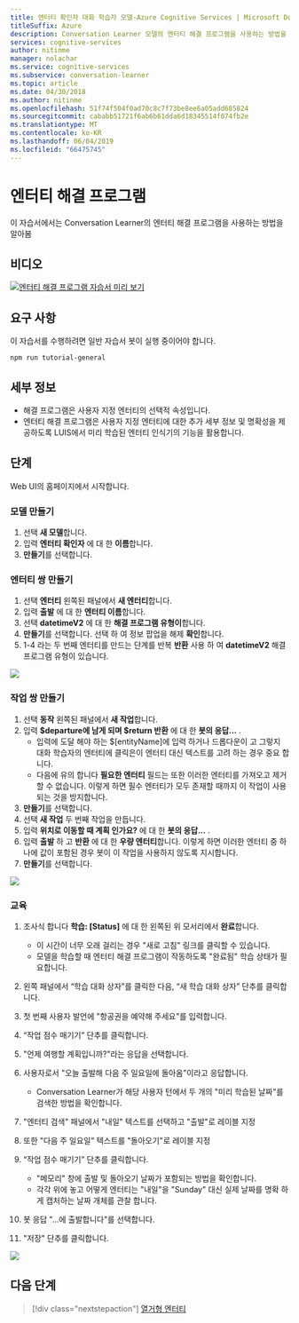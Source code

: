 ```yaml
---
title: 엔터티 확인자 대화 학습자 모델-Azure Cognitive Services | Microsoft Docs
titleSuffix: Azure
description: Conversation Learner 모델의 엔터티 해결 프로그램을 사용하는 방법을 알아봅니다.
services: cognitive-services
author: nitinme
manager: nolachar
ms.service: cognitive-services
ms.subservice: conversation-learner
ms.topic: article
ms.date: 04/30/2018
ms.author: nitinme
ms.openlocfilehash: 51f74f504f0ad70c8c7f73be8ee6a05add685824
ms.sourcegitcommit: cababb51721f6ab6b61dda6d18345514f074fb2e
ms.translationtype: MT
ms.contentlocale: ko-KR
ms.lasthandoff: 06/04/2019
ms.locfileid: "66475745"
---
```

# <a name="entity-resolvers"></a>엔터티 해결 프로그램

이 자습서에서는 Conversation Learner의 엔터티 해결 프로그램을 사용하는 방법을 알아봄

## <a name="video"></a>비디오

[![엔터티 해결 프로그램 자습서 미리 보기](https://aka.ms/cl_Tutorial_v3_EntityResolvers_Preview)](https://aka.ms/cl_Tutorial_v3_EntityResolvers)

## <a name="requirements"></a>요구 사항
이 자습서를 수행하려면 일반 자습서 봇이 실행 중이어야 합니다.

    npm run tutorial-general

## <a name="details"></a>세부 정보

- 해결 프로그램은 사용자 지정 엔터티의 선택적 속성입니다.
- 엔터티 해결 프로그램은 사용자 지정 엔터티에 대한 추가 세부 정보 및 명확성을 제공하도록 LUIS에서 미리 학습된 엔터티 인식기의 기능을 활용합니다.

## <a name="steps"></a>단계

Web UI의 홈페이지에서 시작합니다.

### <a name="create-the-model"></a>모델 만들기

1. 선택 **새 모델**합니다.
2. 입력 **엔터티 확인자** 에 대 한 **이름**합니다.
3. **만들기**를 선택합니다.

### <a name="create-a-pair-of-entities"></a>엔터티 쌍 만들기

1. 선택 **엔터티** 왼쪽된 패널에서 **새 엔터티**합니다.
2. 입력 **출발** 에 대 한 **엔터티 이름**합니다.
3. 선택 **datetimeV2** 에 대 한 **해결 프로그램 유형이**합니다.
4. **만들기**를 선택합니다. 선택 하 여 정보 팝업을 해제 **확인**합니다.
5. 1-4 라는 두 번째 엔터티를 만드는 단계를 반복 **반환** 사용 하 여 **datetimeV2** 해결 프로그램 유형이 있습니다.

![](../media/T09_entities.png)

### <a name="create-a-pair-of-actions"></a>작업 쌍 만들기

1. 선택 **동작** 왼쪽된 패널에서 **새 작업**합니다.
2. 입력 **$departure에 남게 되며 $return 반환** 에 대 한 **봇의 응답...** .
    - 입력에 도달 해야 하는 $[entityName]에 입력 하거나 드롭다운이 고 그렇지 대화 학습자의 엔터티에 클릭은이 엔터티 대신 텍스트를 고려 하는 경우 중요 합니다.
    - 다음에 유의 합니다 **필요한 엔터티** 필드는 또한 이러한 엔터티를 가져오고 제거할 수 없습니다. 이렇게 하면 필수 엔터티가 모두 존재할 때까지 이 작업이 사용되는 것을 방지합니다.
3. **만들기**를 선택합니다.
4. 선택 **새 작업** 두 번째 작업을 만듭니다.
5. 입력 **위치로 이동할 때 계획 인가요?** 에 대 한 **봇의 응답...** .
6. 입력 **출발** 하 고 **반환** 에 대 한 **우량 엔터티**합니다. 이렇게 하면 이러한 엔터티 중 하나에 값이 포함된 경우 봇이 이 작업을 사용하지 않도록 지시합니다.
7. **만들기**를 선택합니다.

![](../media/T09_actions.png)

### <a name="training"></a>교육

1. 조사식 합니다 **학습: [Status]** 에 대 한 왼쪽된 위 모서리에서 **완료**합니다.
    - 이 시간이 너무 오래 걸리는 경우 "새로 고침" 링크를 클릭할 수 있습니다.
    - 모델을 학습할 때 엔터티 해결 프로그램이 작동하도록 "완료됨" 학습 상태가 필요합니다.

2. 왼쪽 패널에서 “학습 대화 상자”를 클릭한 다음, “새 학습 대화 상자” 단추를 클릭합니다.
3. 첫 번째 사용자 발언에 "항공권을 예약해 주세요"를 입력합니다. 
4. “작업 점수 매기기” 단추를 클릭합니다.
5. "언제 여행할 계획입니까?"라는 응답을 선택합니다.
6. 사용자로서 "오늘 출발해 다음 주 일요일에 돌아옴"이라고 응답합니다.
    - Conversation Learner가 해당 사용자 턴에서 두 개의 "미리 학습된 날짜"를 검색한 방법을 확인합니다.
7. "엔터티 검색" 패널에서 "내일" 텍스트를 선택하고 "출발"로 레이블 지정
8. 또한 "다음 주 일요일" 텍스트를 "돌아오기"로 레이블 지정
9. “작업 점수 매기기” 단추를 클릭합니다.
    - "메모리" 창에 출발 및 돌아오기 날짜가 포함되는 방법을 확인합니다.
    - 각각 위에 놓고 어떻게 엔터티는 "내일"을 "Sunday" 대신 실제 날짜를 명확 하 게 캡처하는 날짜 개체를 관찰 합니다.
10. 봇 응답 "...에 출발합니다"를 선택합니다.
11. "저장" 단추를 클릭합니다.

![](../media/T09_training.png)

## <a name="next-steps"></a>다음 단계

> [!div class="nextstepaction"]
> [열거형 엔터티](./tutorial-enum-set-entity.md)
